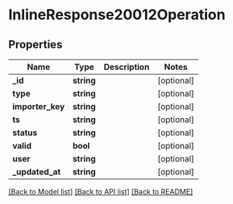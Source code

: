 # InlineResponse20012Operation

## Properties
Name | Type | Description | Notes
------------ | ------------- | ------------- | -------------
**_id** | **string** |  | [optional] 
**type** | **string** |  | [optional] 
**importer_key** | **string** |  | [optional] 
**ts** | **string** |  | [optional] 
**status** | **string** |  | [optional] 
**valid** | **bool** |  | [optional] 
**user** | **string** |  | [optional] 
**_updated_at** | **string** |  | [optional] 

[[Back to Model list]](../../README.md#documentation-for-models) [[Back to API list]](../../README.md#documentation-for-api-endpoints) [[Back to README]](../../README.md)

